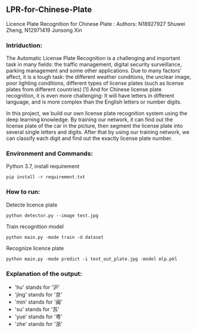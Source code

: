 LPR-for-Chinese-Plate
---------------------

Licence Plate Recognition for Chinese Plate : Authors: N18927927 Shuwei
Zheng, N12971419 Junsong Xin

### Intriduction:

The Automatic License Plate Recognition is a challenging and important
task in many fields: the traffic management, digital security
surveillance, parking management and some other applications. Due to
many factors’ affect, it is a tough task: the different weather
conditions, the unclear image, poor lighting conditions, different types
of license plates (such as license plates from different countries) [1]
And for Chinese license plate recognition, it is even more challenging:
It will have letters in different language, and is more complex than the
English letters or number digits.

In this project, we build our own license plate recognition system using
the deep learning knowledge. By training our network, it can find out
the license plate of the car in the picture, then segment the license
plate into several single letters and digits. After that by using our
training network, we can classify each digit and find out the exactly
license plate number.

### Environment and Commands:

Python 3.7, install requirement

    pip install -r requirement.txt

### How to run:

Detecte licence plate

    python detector.py --image test.jpg

Train recognition model

    python main.py -mode train -d dataset

Recognize licence plate

    python main.py -mode predict -i test_out_plate.jpg -model mlp.pkl

### Explanation of the output:

-   'hu' stands for '沪'
-   'jing' stands for '京'
-   'min' stands for '闽'
-   'su' stands for '苏'
-   'yue' stands for '粤'
-   'zhe' stands for '浙'

